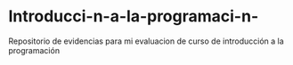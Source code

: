 # Introducci-n-a-la-programaci-n-
Repositorio de evidencias para mi evaluacion de curso de introducción a la programación 
